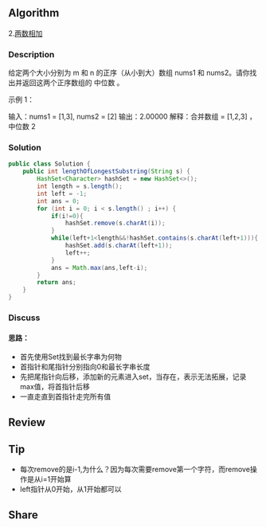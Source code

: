 ## Algorithm

2.[两数相加](https://leetcode-cn.com/problems/add-two-numbers/)

### Description

给定两个大小分别为 m 和 n 的正序（从小到大）数组 nums1 和 nums2。请你找出并返回这两个正序数组的 中位数 。



示例 1：

输入：nums1 = [1,3], nums2 = [2]
输出：2.00000
解释：合并数组 = [1,2,3] ，中位数 2
### Solution

```java
public class Solution {
    public int lengthOfLongestSubstring(String s) {
        HashSet<Character> hashSet = new HashSet<>();
        int length = s.length();
        int left = -1;
        int ans = 0;
        for (int i = 0; i < s.length() ; i++) {
            if(i!=0){
                hashSet.remove(s.charAt(i));
            }
            while(left+1<length&&!hashSet.contains(s.charAt(left+1))){
                hashSet.add(s.charAt(left+1));
                left++;
            }
            ans = Math.max(ans,left-i);
        }
        return ans;
    }
}
```

### Discuss

#### 思路：

* 首先使用Set找到最长字串为何物
* 首指针和尾指针分别指向0和最长字串长度
* 先把尾指针向后移，添加新的元素进入set，当存在，表示无法拓展，记录max值，将首指针后移
* 一直走直到首指针走完所有值



## Review

## Tip
* 每次remove的是i-1,为什么？因为每次需要remove第一个字符，而remove操作是从i=1开始算
* left指针从0开始，从1开始都可以

## Share